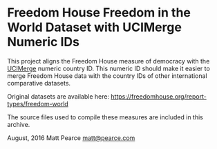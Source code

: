 # Freedom House Freedom in the World Dataset with UCIMerge Numeric IDs

This project aligns the Freedom House measure of democracy with the [UCIMerge](https://github.com/mpearce/UCIMerge) numeric country ID. This numeric ID should make it easier to merge Freedom House data with the country IDs of other international comparative datasets.

Original datasets are available here: https://freedomhouse.org/report-types/freedom-world

The source files used to compile these measures are included in this archive.

August, 2016
Matt Pearce
matt@pearce.com
